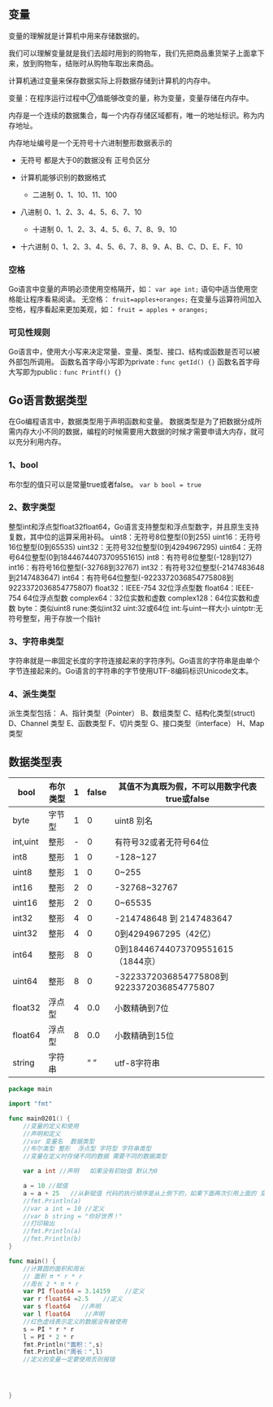 ## 变量

变量的理解就是计算机中用来存储数据的。

我们可以理解变量就是我们去超时用到的购物车，我们先把商品重货架子上面拿下来，放到购物车，结账时从购物车取出来商品。

计算机通过变量来保存数据实际上将数据存储到计算机的内存中。

变量：在程序运行过程中⑦值能够改变的量，称为变量，变量存储在内存中。

内存是一个连续的数据集合，每一个内存存储区域都有，唯一的地址标识。称为内存地址。

内存地址编号是一个无符号十六进制整形数据表示的

- 无符号 都是大于0的数据没有 正号负区分

- 计算机能够识别的数据格式

  - 二进制 0、1、10、11、100
- 八进制 0、1、2、3、4、5、6、7、10
  - 十进制 0、1、2、3、4、5、6、7、8、9、10
- 十六进制 0、1、2、3、4、5、6、7、8、9、A、B、C、D、E、F、10

### 空格

Go语言中变量的声明必须使用空格隔开，如：
`var age int;`
语句中适当使用空格能让程序看易阅读。
无空格：
`fruit=apples+oranges;`
在变量与运算符间加入空格，程序看起来更加美观，如：
`fruit = apples + oranges;`

### 可见性规则

Go语言中，使用大小写来决定常量、变量、类型、接口、结构或函数是否可以被外部包所调用。
函数名首字母小写即为private : 
`func getId() {}`
函数名首字母大写即为public : 
`func Printf() {}`

## Go语言数据类型

在Go编程语言中，数据类型用于声明函数和变量。
数据类型是为了把数据分成所需内存大小不同的数据，编程的时候需要用大数据的时候才需要申请大内存，就可以充分利用内存。

### 1、bool

布尔型的值只可以是常量true或者false。
`var b bool = true`

### 2、数字类型

整型int和浮点型float32float64，Go语言支持整型和浮点型数字，并且原生支持复数，其中位的运算采用补码。
uint8：无符号8位整型(0到255)
uint16：无符号16位整型(0到65535)
uint32：无符号32位整型(0到4294967295)
uint64：无符号64位整型(0到18446744073709551615)
int8：有符号8位整型(-128到127)
int16：有符号16位整型(-32768到32767)
int32：有符号32位整型(-2147483648到2147483647)
int64：有符号64位整型(-9223372036854775808到 9223372036854775807)
float32：IEEE-754 32位浮点型数
float64：IEEE-754 64位浮点型数
complex64：32位实数和虚数
complex128：64位实数和虚数
byte：类似uint8
rune:类似int32
uint:32或64位
int:与uint一样大小
uintptr:无符号整型，用于存放一个指针

### 3、字符串类型

字符串就是一串固定长度的字符连接起来的字符序列。Go语言的字符串是由单个字节连接起来的。Go语言的字符串的字节使用UTF-8编码标识Unicode文本。

### 4、派生类型

派生类型包括：
A、指针类型（Pointer）
B、数组类型
C、结构化类型(struct)
D、Channel 类型
E、函数类型 
F、切片类型 
G、接口类型（interface）
H、Map 类型

## 数据类型表

| bool     | 布尔类型 | 1    | false | 其值不为真既为假，不可以用数字代表true或false |
| -------- | -------- | ---- | ----- | --------------------------------------------- |
| byte     | 字节型   | 1    | 0     | uint8 别名                                    |
| int,uint | 整形     | -    | 0     | 有符号32或者无符号64位                        |
| int8     | 整形     | 1    | 0     | -128~127                                      |
| uint8    | 整形     | 1    | 0     | 0~255                                         |
| int16    | 整形     | 2    | 0     | -32768~32767                                  |
| uint16   | 整形     | 2    | 0     | 0~65535                                       |
| int32    | 整形     | 4    | 0     | -214748648 到 2147483647                      |
| uint32   | 整形     | 4    | 0     | 0到4294967295（42亿）                         |
| int64    | 整形     | 8    | 0     | 0到18446744073709551615（1844京）             |
| uint64   | 整形     | 8    | 0     | -3223372036854775808到9223372036854775807     |
| float32  | 浮点型   | 4    | 0.0   | 小数精确到7位                                 |
| float64  | 浮点型   | 8    | 0.0   | 小数精确到15位                                |
| string   | 字符串   |      | “ ”   | utf-8字符串                                   |

```go
package main

import "fmt"

func main0201() {
	//变量的定义和使用
	//声明和定义
	//var 变量名  数据类型
	//布尔类型 整形  浮点型 字符型 字符串类型
	//变量在定义时存储不同的数据 需要不同的数据类型

	var a int //声明   如果没有初始值 默认为0

	a = 10 //赋值
	a = a + 25   //从新赋值 代码的执行顺序是从上倒下的，如果下面再次引用上面的 变量会覆盖掉
	//fmt.Println(a)
	//var a int = 10 //定义
	//var b string = "你好世界！"
	//打印输出
	//fmt.Println(a)
	//fmt.Println(b)
}

func main() {
	//计算圆的面积和周长
	// 面积 π * r * r
	//周长 2 * π * r
	var PI float64 = 3.14159    //定义
	var r float64 =2.5    //定义
	var s float64   //声明
	var l float64    //声明
	//红色虚线表示定义的数据没有被使用
	s = PI * r * r
	l = PI * 2 * r
	fmt.Println("面积：",s)
	fmt.Println("周长：",l)
	//定义的变量一定要使用否则报错




}
```

